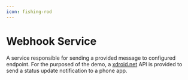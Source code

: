 ```yaml
---
icon: fishing-rod
---
```


# Webhook Service

A service responsible for sending a provided message to configured endpoint. For the purposed of the demo, a [xdroid.net](http://xdroid.net) API is provided to send a status update notification to a phone app.

